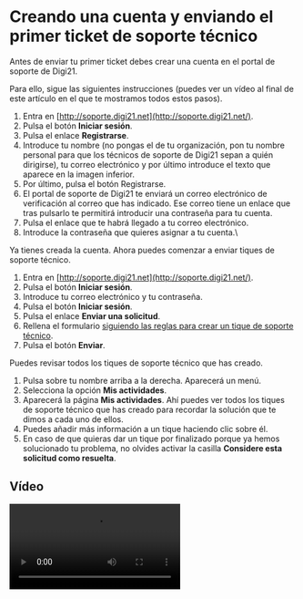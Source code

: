 # Creando una cuenta y enviando el primer ticket de soporte técnico

Antes de enviar tu primer ticket debes crear una cuenta en el portal de soporte de Digi21.

Para ello, sigue las siguientes instrucciones (puedes ver un vídeo al final de este artículo en el que te mostramos todos estos pasos).

1. Entra en [http://soporte.digi21.net](http://soporte.digi21.net/).
2. Pulsa el botón **Iniciar sesión**.
3. Pulsa el enlace **Registrarse**.
4. Introduce tu nombre (no pongas el de tu organización, pon tu nombre personal para que los técnicos de soporte de Digi21 sepan a quién dirigirse), tu correo electrónico y por último introduce el texto que aparece en la imagen inferior.
5. Por último, pulsa el botón Registrarse.
6. El portal de soporte de Digi21 te enviará un correo electrónico de verificación al correo que has indicado. Ese correo tiene un enlace que tras pulsarlo te permitirá introducir una contraseña para tu cuenta.
7. Pulsa el enlace que te habrá llegado a tu correo electrónico.
8. Introduce la contraseña que quieres asignar a tu cuenta.\


Ya tienes creada la cuenta. Ahora puedes comenzar a enviar tiques de soporte técnico.

1. Entra en [http://soporte.digi21.net](http://soporte.digi21.net/).
2. Pulsa el botón **Iniciar sesión**.
3. Introduce tu correo electrónico y tu contraseña.
4. Pulsa el botón **Iniciar sesión**.
5. Pulsa el enlace **Enviar una solicitud**.
6. Rellena el formulario [siguiendo las reglas para crear un tique de soporte técnico](/soporte-tecnico/reglas-soporte-tecnico.md).
7. Pulsa el botón **Enviar**.

Puedes revisar todos los tiques de soporte técnico que has creado.

1. &#x20;Pulsa sobre tu nombre arriba a la derecha. Aparecerá un menú.
2. Selecciona la opción **Mis actividades**.
3. Aparecerá la página **Mis actividades**. Ahí puedes ver todos los tiques de soporte técnico que has creado para recordar la solución que te dimos a cada uno de ellos.
4. Puedes añadir más información a un tique haciendo clic sobre él.
5. En caso de que quieras dar un tique por finalizado porque ya hemos solucionado tu problema, no olvides activar la casilla **Considere esta solicitud como resuelta**.

## Vídeo

<video controls><source src="https://digi21.blob.core.windows.net/videos-ayuda/Portal%20de%20soporte%20tecnico%20Digi21.mp4" type="video/mp4"></video>

